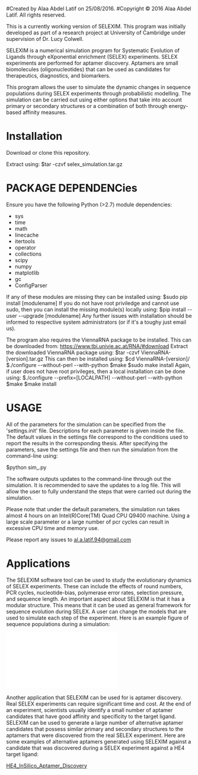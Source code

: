 #Created by Alaa Abdel Latif on 25/08/2016. 
#Copyright © 2016 Alaa Abdel Latif. All rights reserved.

This is a currently working version of SELEXIM. This program was initially developed as part of a research project at University of Cambridge under supervision of Dr. Lucy Colwell. 

SELEXIM is a numerical simulation program for Systematic Evolution of Ligands through eXponential enrichment (SELEX) experiments. SELEX experiments are performed for aptamer discovery. Aptamers are small biomolecules 
(oligonucleotides) that can be used as candidates for therapeutics, diagnostics, and biomarkers. 

This program allows the user to simulate the dynamic changes in sequence populations during SELEX experiments through probabilistic modelling. The simulation can be carried out using either options that take into account primary or secondary structures or a combination of both through energy-based affinity measures. 

Installation
============================
Download or clone this repository.

Extract using:
$tar -czvf selex_simulation.tar.gz

PACKAGE DEPENDENCies
============================
Ensure you have the following Python (>2.7) module dependencies:

- sys
- time
- math
- linecache
- itertools
- operator
- collections
- scipy
- numpy
- matplotlib
- gc
- ConfigParser

If any of these modules are missing they can be installed using:
$sudo pip install [modulename]
If you do not have root priviledge and cannot use sudo, then you can install the missing module(s) locally using:
$pip install --user --upgrade [modulename]
Any further issues with installation should be informed to respective system administrators (or if it's a toughy just email us).

The program also requires the ViennaRNA package to be installed. This can be downloaded from:
https://www.tbi.univie.ac.at/RNA/#download
Extract the downloaded ViennaRNA package using:
$tar -czvf ViennaRNA-[version].tar.gz
This can then be installed using:
$cd ViennaRNA-[version]/
$./configure --without-perl --with-python
$make
$sudo make install
Again, if user does not have root privileges, then a local installation can be done using:
$./configure --prefix=[LOCALPATH] --without-perl --with-python
$make
$make install

USAGE
============================
All of the parameters for the simulation can be specified from the 'settings.init' file. Descriptions for each parameter is given inside the file. The default values in the settings file correspond to the conditions used to report the results in the corresponding thesis. 
After specifying the parameters, save the settings file and then run the simulation from the command-line using:

$python sim_.py

The software outputs updates to the command-line through out the simulation. It is recommended to save the updates 
to a log file. This will allow the user to fully understand the steps that were carried out during the simulation. 

Please note that under the default parameters, the simulation run takes almost 4 hours on an Intel(R)Core(TM) Quad CPU Q9400 machine. Using a large scale parameter or a large number of pcr cycles can result in excessive CPU time and memory use. 

Please report any issues to al.a.latif.94@gmail.com

Applications
============================
The SELEXIM software tool can be used to study the evolutionary dynamics of SELEX experiments. These can include 
the effects of round numbers, PCR cycles, nucleotide-bias, polymerase error rates, selection pressure, and sequence length. An important aspect about SELEXIM is that it has a modular structure. This means that it can be used as general framework for sequence evolution during SELEX. A user can change the models that are used to simulate each 
step of the experiment. Here is an example figure of sequence populations during a simulation:

![HE4_LOOP_DIST_FREQS](/plots/he4_loop_small_SELEX_Analytics_distFreqs.pdf)

Another application that SELEXIM can be used for is aptamer discovery. Real SELEX experiments can require significant time and cost. At the end of an experiment, scientists usually identify a small number of aptamer candidates that have good affinity and specificity to the target ligand. SELEXIM can be used to generate a large number of alternative aptamer candidates that possess similar primary and secondary structures to the aptamers that were discovered from the real SELEX experiment. Here are some examples of alternative aptamers generated using SELEXIM against a candidate that was discovered during a SELEX experiment against a HE4 target ligand:

[HE4_InSilico_Aptamer_Discovery](/plots/InSilico_Apt_Discovery.pdf)
